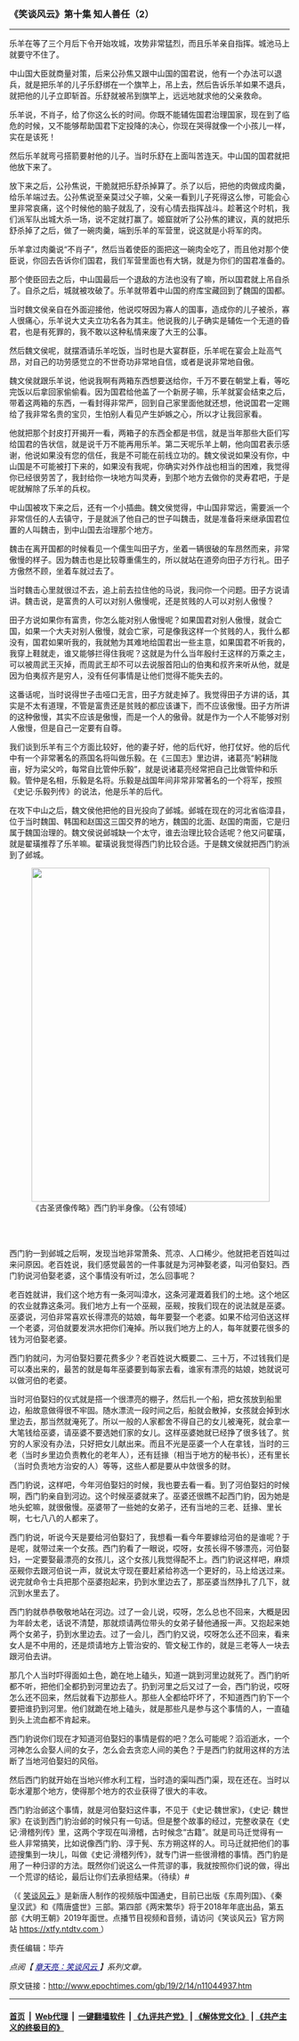 ### 《笑谈风云》第十集 知人善任（2）
------------------------

<p>
 乐羊在等了三个月后下令开始攻城，攻势非常猛烈，而且乐羊亲自指挥。城池马上就要守不住了。
</p>
<p>
 中山国大臣就商量对策，后来公孙焦又跟中山国的国君说，他有一个办法可以退兵，就是把乐羊的儿子乐舒绑在一个旗竿上，吊上去，然后告诉乐羊如果不退兵，就把他的儿子立即斩首。乐舒就被吊到旗竿上，远远地就求他的父亲救命。
</p>
<p>
 乐羊说，不肖子，给了你这么长的时间。你既不能辅佐国君治理国家，现在到了临危的时候，又不能够帮助国君下定投降的决心，你现在哭得就像一个小孩儿一样，实在是该死！
</p>
<p>
 然后乐羊就弯弓搭箭要射他的儿子。当时乐舒在上面叫苦连天。中山国的国君就把他放下来了。
</p>
<p>
 放下来之后，公孙焦说，干脆就把乐舒杀掉算了。杀了以后，把他的肉做成肉羹，给乐羊端过去。公孙焦说至亲莫过父子嘛，父亲一看到儿子死得这么惨，可能会心里非常哀痛，这个时候他的脑子就乱了，没有心情去指挥战斗。趁著这个时机，我们派军队出城大杀一场，说不定就打赢了。姬窟就听了公孙焦的建议，真的就把乐舒杀掉了之后，做了一碗肉羹，端到乐羊的军营里，说这就是小将军的肉。
</p>
<p>
 乐羊拿过肉羹说“不肖子”，然后当着使臣的面把这一碗肉全吃了，而且他对那个使臣说，你回去告诉你们国君，我们军营里面也有大锅，就是为你们的国君准备的。
</p>
<p>
 那个使臣回去之后，中山国最后一个退敌的方法也没有了嘛，所以国君就上吊自杀了。自杀之后，城就被攻破了。乐羊就带着中山国的府库宝藏回到了魏国的国都。
</p>
<p>
 当时魏文侯亲自在外面迎接他，他说哎呀因为寡人的国事，造成你的儿子被杀，寡人很痛心，乐羊说大丈夫立功名各为其主。他说我的儿子确实是辅佐一个无道的昏君，也是有死罪的，我不敢以这种私情来废了大王的公事。
</p>
<p>
 然后魏文侯呢，就摆酒请乐羊吃饭，当时也是大宴群臣，乐羊呢在宴会上趾高气昂，对自己的功劳感觉立的不世奇功非常地自信，或者是说非常地自傲。
</p>
<p>
 魏文侯就跟乐羊说，他说我啊有两箱东西想要送给你，千万不要在朝堂上看，等吃完饭以后拿回家偷偷看。因为国君给他盖了一个新房子嘛，乐羊就宴会结束之后，带着这两箱的东西，一看封得非常严，回到自己家里面他就还想，他说国君一定赐给了我非常名贵的宝贝，生怕别人看见产生妒嫉之心，所以才让我回家看。
</p>
<p>
 他就把那个封皮打开揭开一看，两箱子的东西全都是书信，就是当年那些大臣们写给国君的告状信，就是说千万不能再用乐羊。第二天呢乐羊上朝，他向国君表示感谢，他说如果没有您的信任，我是不可能在前线立功的。魏文侯说如果没有你，中山国是不可能被打下来的，如果没有我呢，你确实对外作战也相当的困难，我觉得你已经很劳苦了，我封给你一块地方叫灵寿，到那个地方去做你的灵寿君吧，于是呢就解除了乐羊的兵权。
</p>
<p>
 中山国被攻下来之后，还有一个小插曲。魏文侯觉得，中山国非常远，需要派一个非常信任的人去镇守，于是就派了他自己的世子叫魏击，就是准备将来继承国君位置的人叫魏击，到中山国去治理那个地方。
</p>
<p>
 魏击在离开国都的时候看见一个儒生叫田子方，坐着一辆很破的车昂然而来，非常傲慢的样子。因为魏击也是比较尊重儒生的，所以就站在道旁向田子方行礼。田子方傲然不顾，坐着车就过去了。
</p>
<p>
 当时魏击心里就很过不去，追上前去拉住他的马说，我问你一个问题。田子方说请讲。魏击说，是富贵的人可以对别人傲慢呢，还是贫贱的人可以对别人傲慢？
</p>
<p>
 田子方说如果你有富贵，你怎么能对别人傲慢呢？如果国君对别人傲慢，就会亡国，如果一个大夫对别人傲慢，就会亡家，可是像我这样一个贫贱的人，我什么都没有，国君如果听我的，我就勉为其难地给国君出一些主意，如果国君不听我的，我穿上鞋就走，谁又能够拦得住我呢？这就是为什么当年殷纣王这样的万乘之主，可以被周武王灭掉，而周武王却不可以去说服首阳山的伯夷和叔齐来听从他，就是因为伯夷叔齐是穷人，没有任何事情是让他们觉得不能失去的。
</p>
<p>
 这番话呢，当时说得世子击哑口无言，田子方就走掉了。我觉得田子方讲的话，其实是不太有道理，不管是富贵还是贫贱的都应该谦下，而不应该傲慢。田子方所讲的这种傲慢，其实不应该是傲慢，而是一个人的傲骨。就是作为一个人不能够对别人傲慢，但是自己一定要有自尊。
</p>
<p>
 我们谈到乐羊有三个方面比较好，他的妻子好，他的后代好，他打仗好。他的后代中有一个非常著名的燕国名将叫做乐毅。在《三国志》里边讲，诸葛亮“躬耕陇亩，好为梁父吟，每常自比管仲乐毅”，就是说诸葛亮经常把自己比做管仲和乐毅。管仲是名相，乐毅是名将。乐毅是战国年间非常非常著名的一个将军，按照《史记‧乐毅列传》的说法，他是乐羊的后代。
</p>
<p>
 在攻下中山之后，魏文侯他把他的目光投向了邺城。邺城在现在的河北省临漳县，位于当时魏国、韩国和赵国这三国交界的地方，魏国的北面、赵国的南面，它是归属于魏国治理的。魏文侯说邺城缺一个太守，谁去治理比较合适呢？他又问翟璜，就是翟璜推荐了乐羊嘛。翟璜说我觉得西门豹比较合适。于是魏文侯就把西门豹派到了邺城。
</p>
<figure class="wp-caption aligncenter" id="attachment_11044985" style="width: 428px">
 <a href="http://i.epochtimes.com/assets/uploads/2019/02/1902141003071456.jpg">
  <img alt="" class="wp-image-11044985" height="600" src="http://i.epochtimes.com/assets/uploads/2019/02/1902141003071456.jpg" width="428"/>
 </a>
 <br/><figcaption class="wp-caption-text">
  《古圣贤像传略》西门豹半身像。（公有领域）
 </figcaption><br/>
</figure><br/>
<p>
 西门豹一到邺城之后啊，发现当地非常萧条、荒凉、人口稀少。他就把老百姓叫过来问原因。老百姓说，我们感觉最苦的一件事就是为河神娶老婆，叫河伯娶妇。西门豹说河伯娶老婆，这个事情没有听过，怎么回事呢？
</p>
<p>
 老百姓就讲，我们这个地方有一条河叫漳水，这条河灌溉着我们的土地。这个地区的农业就靠这条河。我们地方上有一个巫觋，巫觋，按我们现在的说法就是巫婆。巫婆说，河伯非常喜欢长得漂亮的姑娘，每年要娶一个老婆。如果不给河伯送这样一个老婆，河伯就要发洪水把你们淹掉。所以我们地方上的人，每年就要花很多的钱为河伯娶老婆。
</p>
<p>
 西门豹就问，为河伯娶妇要花费多少？老百姓说大概要二、三十万，不过钱我们是可以凑出来的，最苦的就是每年巫婆要到每家去看，谁家有漂亮的姑娘，她就说可以做河伯的老婆。
</p>
<p>
 当时河伯娶妇的仪式就是搭一个很漂亮的棚子，然后扎一个船，把女孩放到船里边，船故意做得很不牢固。随水漂流一段时间之后，船就会散掉，女孩就会掉到水里边去，那当然就淹死了。所以一般的人家都舍不得自己的女儿被淹死，就会拿一大笔钱给巫婆，请巫婆不要选她们家的女儿。这样巫婆她就已经挣了很多钱了。贫穷的人家没有办法，只好把女儿献出来。而且不光是巫婆一个人在拿钱，当时的三老（当时乡里边负责教化的老年人），还有廷掾（相当于地方的秘书长），还有里长（当时负责地方治安的人）等等，这些人都是要从中敛很多的财。
</p>
<p>
 西门豹说，这样吧，今年河伯娶妇的时候，我也要去看一看。到了河伯娶妇的时候啊，西门豹亲自到河边。这个时候巫婆就来了。巫婆还很瞧不起西门豹，因为她是地头蛇嘛，就很傲慢。巫婆带了一些她的女弟子，还有当地的三老、廷掾、里长啊，七七八八的人都来了。
</p>
<p>
 西门豹说，听说今天是要给河伯娶妇了，我想看一看今年要嫁给河伯的是谁呢？于是呢，就带过来一个女孩。西门豹看了一眼说，哎呀，女孩长得不够漂亮，河伯娶妇，一定要娶最漂亮的女孩儿，这个女孩儿我觉得配不上。西门豹说这样吧，麻烦巫觋你去跟河伯说一声，就说太守现在要赶紧给祢选一个更好的，马上给送过来。说完就命令士兵把那个巫婆抱起来，扔到水里边去了，那巫婆当然挣扎了几下，就沉到水里去了。
</p>
<p>
 西门豹就恭恭敬敬地站在河边。过了一会儿说，哎呀，怎么总也不回来，大概是因为年龄太老，话说不清楚，那就烦请两位带头的女弟子替他通报一声。又抱起来她两个女弟子，扔到水里边去。过了一会儿，西门豹又说，哎呀怎么还不回来，看来女人是不中用的，还是烦请地方上管治安的、管文秘工作的，就是三老等人一块去跟河伯去讲。
</p>
<p>
 那几个人当时吓得面如土色，跪在地上磕头，知道一跳到河里边就死了。西门豹听都不听，把他们全都扔到河里边去了。扔到河里之后又过了一会，西门豹说，哎呀怎么还不回来，然后就看下边那些人。那些人全都给吓坏了，不知道西门豹下一个要把谁扔到河里。他们就跪在地上磕头，就是那些凡是参与这个事情的人，一直磕到头上流血都不肯起来。
</p>
<p>
 西门豹说你们现在才知道河伯娶妇的事情是假的吧？怎么可能呢？滔滔逝水，一个河神怎么会娶人间的女子，怎么会去贪恋人间的美色？于是西门豹就用这样的方法断了当地河伯娶妇的风俗。
</p>
<p>
 然后西门豹就开始在当地兴修水利工程，当时造的渠叫西门渠，现在还在。当时以彰水灌那个地方，使得那个地方的农业获得了很大的丰收。
</p>
<p>
 西门豹治邺这个事情，就是河伯娶妇这件事，不见于《史记‧魏世家》，《史记‧ 魏世家》在谈到西门豹治邺的时候只有一句话。但是整个故事的经过，完整收录在《史记‧滑稽列传》里，这两个字现在叫滑稽，古时候念“古籍”。就是司马迁觉得有一些人非常搞笑，比如说像西门豹、淳于髡、东方朔这样的人。司马迁就把他们的事迹搜集到一块儿，叫做《史记‧滑稽列传》，就专门讲一些很滑稽的事情。西门豹是用了一种归谬的方法。既然你们说这么一件荒谬的事，我就按照你们说的做，得出一个荒谬的结论，最后让你们去承担结果。（待续）#
</p>
<p>
 （《
 <a href="http://www.epochtimes.com/gb/tag/%E7%AC%91%E8%B0%88%E9%A3%8E%E4%BA%91.html">
  笑谈风云
 </a>
 》是新唐人制作的视频版中国通史，目前已出版《东周列国》、《秦皇汉武》和《隋唐盛世》三部。第四部《两宋繁华》将于2018年年底出品，第五部《大明王朝》2019年面世。点播节目视频和音频，请访问《笑谈风云》官方网站
 <a href="https://xtfy.ntdtv.com" rel="noopener noreferrer" target="_blank">
  https://xtfy.ntdtv.com
 </a>
 ）
</p>
<p>
 责任编辑：毕卉
</p>
<p>
 <em>
  点阅【
  <span style="color: #000080;">
   <a href="http://www.epochtimes.com/gb/tag/%E7%AB%A0%E5%A4%A9%E4%BA%AE%EF%BC%9A%E7%AC%91%E8%AB%87%E9%A2%A8%E9%9B%B2.html" style="color: #000080;">
    章天亮：笑谈风云
   </a>
  </span>
  】系列文章。
 </em>
</p>

原文链接：http://www.epochtimes.com/gb/19/2/14/n11044937.htm


------------------------
#### [首页](https://github.com/gfw-breaker/banned-news/blob/master/README.md) &nbsp;|&nbsp; [Web代理](https://github.com/labour-camp/helloworld) &nbsp;|&nbsp; [一键翻墙软件](https://github.com/gfw-breaker/nogfw/blob/master/README.md) &nbsp;| [《九评共产党》](https://github.com/gfw-breaker/9ping.md/blob/master/README.md#九评之一评共产党是什么) | [《解体党文化》](https://github.com/gfw-breaker/jtdwh.md/blob/master/README.md) | [《共产主义的终极目的》](https://github.com/gfw-breaker/gczydzjmd.md/blob/master/README.md)

